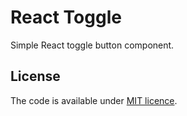 # React Toggle

Simple React toggle button component.

## License

The code is available under [MIT licence](LICENSE.txt).
